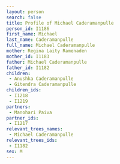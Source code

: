 ```yaml
---
layout: person
search: false
title: Profile of Michael Caderamanpulle
person_id: I1186
first_name: Michael
last_name: Caderamanpulle
full_name: Michael Caderamanpulle
mother: Regina Laity Ramenaden
mother_id: I1183
father: Michael Caderamanpulle
father_id: I1182
children:
 - Anushka Caderamanpulle
 - Gitendra Caderamanpulle
children_ids:
 - I1218
 - I1219
partners:
 - Manohari Paiva
partner_ids:
 - I1217
relevant_trees_names:
 - Michael Caderamanpulle
relevant_trees_ids:
 - I1182
sex: M
---
```


